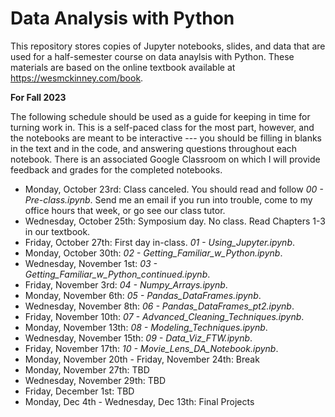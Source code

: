 # Data Analysis with Python

This repository stores copies of Jupyter notebooks, slides, and data that are used for a half-semester course on data anaylsis with Python.  These materials are based on the online textbook available at https://wesmckinney.com/book. 

**For Fall 2023**

The following schedule should be used as a guide for keeping in time for turning work in.  This is a self-paced class for the most part, however, and the notebooks are meant to be interactive --- you should be filling in blanks in the text and in the code, and answering questions throughout each notebook. There is an associated Google Classroom on which I will provide feedback and grades for the completed notebooks.

* Monday, October 23rd: Class canceled.  You should read and follow *00 - Pre-class.ipynb*.  Send me an email if you run into trouble, come to my office hours that week, or go see our class tutor.
* Wednesday, October 25th: Symposium day.  No class.  Read Chapters 1-3 in our textbook.
* Friday, October 27th: First day in-class.  *01 - Using_Jupyter.ipynb*.
* Monday, October 30th: *02 - Getting_Familiar_w_Python.ipynb*.
* Wednesday, November 1st: *03 - Getting_Familiar_w_Python_continued.ipynb*.
* Friday, November 3rd: *04 - Numpy_Arrays.ipynb*.
* Monday, November 6th: *05 - Pandas_DataFrames.ipynb*.
* Wednesday, November 8th: *06 - Pandas_DataFrames_pt2.ipynb*.
* Friday, November 10th: *07 - Advanced_Cleaning_Techniques.ipynb*.
* Monday, November 13th: *08 - Modeling_Techniques.ipynb*.
* Wednesday, November 15th: *09 - Data_Viz_FTW.ipynb*.
* Friday, November 17th: *10 - Movie_Lens_DA_Notebook.ipynb*.
* Monday, November 20th - Friday, November 24th: Break
* Monday, November 27th: TBD
* Wednesday, November 29th: TBD
* Friday, December 1st: TBD
* Monday, Dec 4th - Wednesday, Dec 13th: Final Projects
